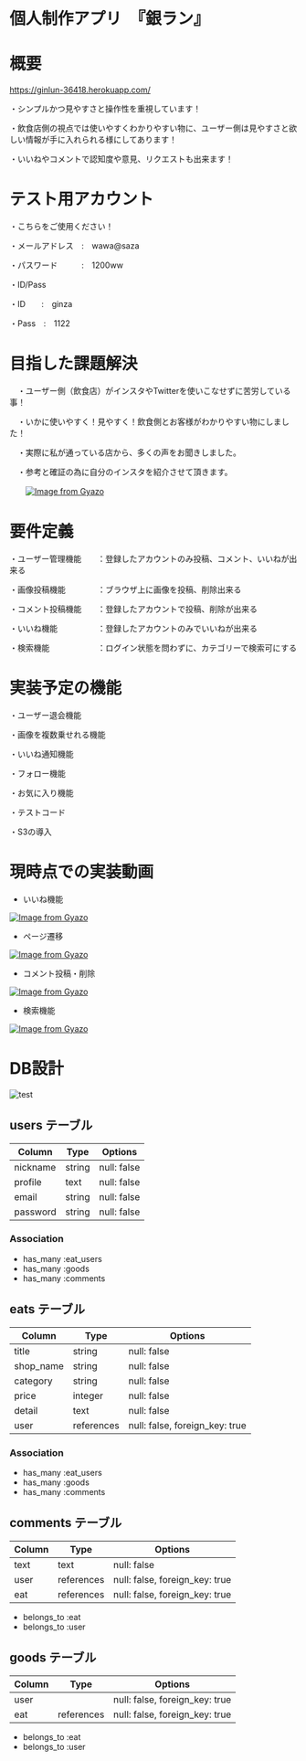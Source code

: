 # 個人制作アプリ　『銀ラン』

# 概要

 https://ginlun-36418.herokuapp.com/

 ・シンプルかつ見やすさと操作性を重視しています！

 ・飲食店側の視点では使いやすくわかりやすい物に、ユーザー側は見やすさと欲しい情報が手に入れられる様にしてあります！
 
  ・いいねやコメントで認知度や意見、リクエストも出来ます！


# テスト用アカウント

・こちらをご使用ください！

 ・メールアドレス　:　wawa@saza

 ・パスワード　　　:　1200ww

  ・ID/Pass

   ・ID　　:　ginza

   ・Pass　:　1122


# 目指した課題解決

　・ユーザー側（飲食店）がインスタやTwitterを使いこなせずに苦労している事！

　・いかに使いやすく！見やすく！飲食側とお客様がわかりやすい物にしました！

　・実際に私が通っている店から、多くの声をお聞きしました。

　・参考と確証の為に自分のインスタを紹介させて頂きます。

　　[![Image from Gyazo](https://i.gyazo.com/a33cdf4e74ace1c878261de7afc518ec.jpg)](https://gyazo.com/a33cdf4e74ace1c878261de7afc518ec)


# 要件定義

・ユーザー管理機能　　：登録したアカウントのみ投稿、コメント、いいねが出来る

・画像投稿機能　　　　：ブラウザ上に画像を投稿、削除出来る

・コメント投稿機能　　：登録したアカウントで投稿、削除が出来る

・いいね機能　　　　　：登録したアカウントのみでいいねが出来る

・検索機能　　　　　　：ログイン状態を問わずに、カテゴリーで検索可にする

# 実装予定の機能

・ユーザー退会機能

・画像を複数乗せれる機能

・いいね通知機能

・フォロー機能

・お気に入り機能

・テストコード

・S3の導入

# 現時点での実装動画

- いいね機能

[![Image from Gyazo](https://i.gyazo.com/4647c29b16608072770fdb992e524b3a.gif)](https://gyazo.com/4647c29b16608072770fdb992e524b3a)

- ページ遷移

[![Image from Gyazo](https://i.gyazo.com/af0efb905bf1ae1e499eaaaffc8429f5.gif)](https://gyazo.com/af0efb905bf1ae1e499eaaaffc8429f5)

- コメント投稿・削除

[![Image from Gyazo](https://i.gyazo.com/b98d0d527bc9efd146f0a4f9dd9e62c3.gif)](https://gyazo.com/b98d0d527bc9efd146f0a4f9dd9e62c3)

- 検索機能

[![Image from Gyazo](https://i.gyazo.com/d1187e47391fd4057121b2d1690a23ae.gif)](https://gyazo.com/d1187e47391fd4057121b2d1690a23ae)


# DB設計


 ![test](https://user-images.githubusercontent.com/87687780/132976895-82945fe8-732a-4799-8bd0-4a197fe0c83d.png)


## users テーブル

| Column             | Type   | Options     |
| ------------------ | ------ | ----------- |
| nickname           | string | null: false |
| profile            | text   | null: false |
| email              | string | null: false |
| password           | string | null: false |

### Association

- has_many :eat_users
- has_many :goods
- has_many :comments

## eats テーブル

| Column      | Type       | Options                        |
| ------      | ------     | -----------                    |
| title       | string     | null: false                    |
| shop_name   | string     | null: false                    |
| category    | string     | null: false                    |
| price       | integer    | null: false                    |
| detail      | text       | null: false                    |
| user        | references | null: false, foreign_key: true |

### Association

- has_many :eat_users
- has_many :goods
- has_many :comments

## comments テーブル

| Column       | Type       | Options                        |
| -------      | ---------- | ------------------------------ |
| text         | text       | null: false                    |
| user         | references | null: false, foreign_key: true |
| eat          | references | null: false, foreign_key: true |

- belongs_to :eat
- belongs_to :user

## goods テーブル

| Column       | Type       | Options                        |
| -------      | ---------- | ------------------------------ |
| user         |            | null: false, foreign_key: true |
| eat          | references | null: false, foreign_key: true |

- belongs_to :eat
- belongs_to :user